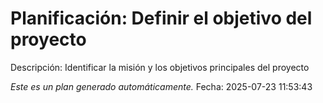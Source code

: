 # Planificación: Definir el objetivo del proyecto

Descripción: Identificar la misión y los objetivos principales del proyecto

*Este es un plan generado automáticamente.*
Fecha: 2025-07-23 11:53:43
